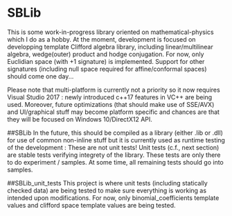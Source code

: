 # SBLib
This is some work-in-progress library oriented on mathematical-physics which I do as a hobby. At the moment, development is focused on developping template Clifford algebra library, including linear/multilinear algebra, wedge(outer) product and hodge conjugation. For now, only Euclidian space (with +1 signature) is implemented. Support for other signatures (including null space required for affine/conformal spaces) should come one day...

Please note that multi-platform is currently not a priority so it now requires Visual Studio 2017 : newly introduced c++17 features in VC++ are being used. Moreover, future optimizations (that should make use of SSE/AVX) and UI/graphical stuff may become platform specific and chances are that they will be focused on Windows 10/DirectX12 API.

##SBLib
In the future, this should be compiled as a library (either .lib or .dll) for use of common non-inline stuff but it is currently used as runtime testing of the development : These are not unit tests! Unit tests (c.f., next section) are stable tests verifying integrety of the library. These tests are only there to do experiment / samples. At some time, all remaining tests should go into samples.

##SBLib_unit_tests
This project is where unit tests (including statically checked data) are being tested to make sure everything is working as intended upon modifications. For now, only binomial_coefficients template values and clifford space template values are being tested. 
